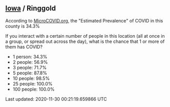 
## [Iowa](/united-states/iowa) / Ringgold

According to [MicroCOVID.org](http://microcovid.org),
the "Estimated Prevalence" of COVID in this county is 34.3%

If you interact with a certain number of people in this location
(all at once in a group, or spread out across the day), what is the chance that
1 or more of them has COVID?

- 1 person: 34.3%
- 2 people: 56.9%
- 3 people: 71.7%
- 5 people: 87.8%
- 10 people: 98.5%
- 25 people: 100.0%
- 100 people: 100.0%

Last updated: 2020-11-30 00:21:19.659866 UTC
